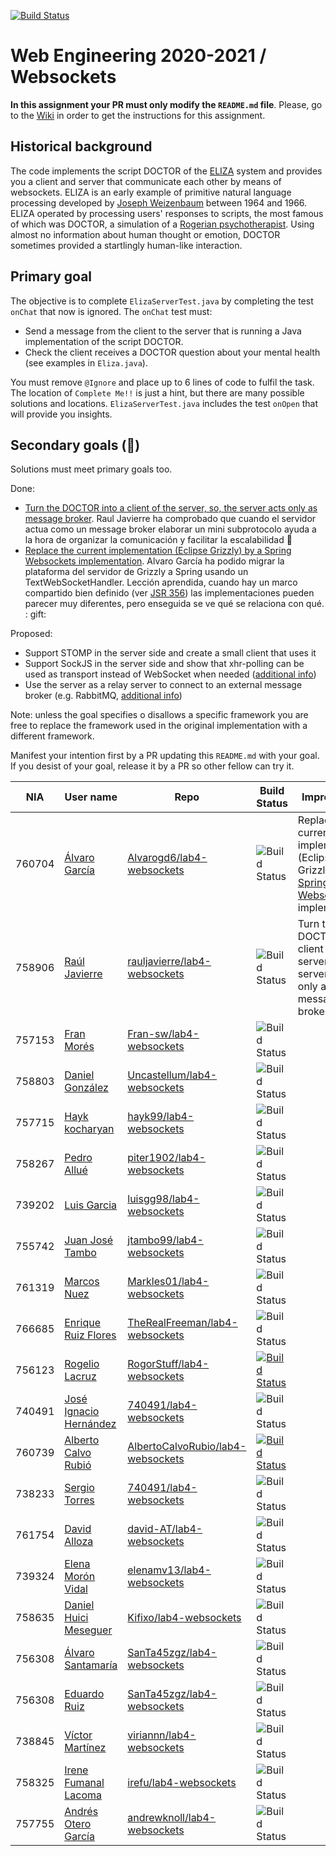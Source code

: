 [![Build Status](https://travis-ci.com/UNIZAR-30246-WebEngineering/lab4-websockets.svg?branch=master)](https://travis-ci.com/UNIZAR-30246-WebEngineering/lab4-websockets)
# Web Engineering 2020-2021 / Websockets
**In this assignment your PR must only modify the `README.md` file**.
Please, go to the [Wiki](https://github.com/UNIZAR-30246-WebEngineering/lab4-websockets/wiki) in order to get the instructions for this assignment.

## Historical background

The code implements the script DOCTOR of the [ELIZA](https://en.wikipedia.org/wiki/ELIZA) system and provides you a client and server that communicate each other by means of websockets. 
ELIZA is an early example of primitive natural language processing developed by [Joseph Weizenbaum](https://en.wikipedia.org/wiki/Joseph_Weizenbaum) between 1964 and 1966. 
ELIZA operated by processing users' responses to scripts, the most famous of which was DOCTOR, a simulation of a [Rogerian psychotherapist](https://en.wikipedia.org/wiki/Person-centered_therapy). 
Using almost no information about human thought or emotion, DOCTOR sometimes provided a startlingly human-like interaction.

## Primary goal

The objective is to complete `ElizaServerTest.java` by completing the test `onChat` that now is ignored. 
The `onChat` test must:
* Send a message from the client to the server that is running a Java implementation of the script DOCTOR.
* Check the client receives a DOCTOR question about your mental health (see examples in `Eliza.java`). 

You must remove `@Ignore` and place up to 6 lines of code to fulfil the task. 
The location of `Complete Me!!` is just a hint, but there are many possible solutions and locations.
`ElizaServerTest.java` includes the test `onOpen` that will provide you insights. 

## Secondary goals (:gift:)

Solutions must meet primary goals too. 

Done:

- [Turn the DOCTOR into a client of the server, so, the server acts only as message broker](https://github.com/rauljavierre/lab4-websockets/tree/test). Raul Javierre ha comprobado que cuando el servidor actua como un message broker elaborar un mini subprotocolo ayuda a la hora de organizar la comunicación y facilitar la escalabilidad :gift:
- [Replace the current implementation (Eclipse Grizzly) by a Spring Websockets implementation](https://github.com/Alvarogd6/lab4-websockets/tree/gift). Alvaro García ha podido migrar la plataforma del servidor de Grizzly a Spring usando un TextWebSocketHandler. Lección aprendida, cuando hay un marco compartido bien definido (ver [JSR 356](https://jcp.org/en/jsr/detail?id=356)) las implementaciones pueden parecer muy diferentes, pero enseguida se ve qué se relaciona con qué. : gift: 

Proposed:

- Support STOMP in the server side and create a small client that uses it
- Support SockJS in the server side and show that xhr-polling can be used as transport instead of WebSocket when needed ([additional info](https://docs.spring.io/spring-framework/docs/current/reference/html/web.html#websocket-fallback-sockjs-client))
- Use the server as a relay server to connect to an external message broker (e.g. RabbitMQ, [additional info](https://docs.spring.io/spring-framework/docs/current/reference/html/web.html#websocket-stomp-handle-broker-relay)) 

Note: unless the goal specifies o disallows a specific framework you are free to replace the framework used in the original implementation with a different framework.

Manifest your intention first by a PR updating this `README.md` with your goal.
If you desist of your goal, release it by a PR so other fellow can try it. 

| NIA    | User name | Repo | Build Status | Improvement | Score
|--------|-----------|------|--------------|-------------|--------
| 760704 |[Álvaro García](https://github.com/Alvarogd6)|[Alvarogd6/lab4-websockets](https://github.com/Alvarogd6/lab4-websockets/tree/test)|![Build Status](https://travis-ci.com/Alvarogd6/lab4-websockets.svg?branch=test)|Replace the current implementation (Eclipse Grizzly) by a [Spring Websockets](https://docs.spring.io/spring-framework/docs/current/reference/html/web.html#websocket) implementation| :gift:
| 758906 |[Raúl Javierre](https://github.com/rauljavierre)|[rauljavierre/lab4-websockets](https://github.com/rauljavierre/lab4-websockets/tree/test)|![Build Status](https://travis-ci.com/rauljavierre/lab4-websockets.svg?branch=test)|Turn the DOCTOR into a client of the server, so, the server acts only as message broker| :gift:
| 757153 |[Fran Morés](https://github.com/Fran-sw) |[Fran-sw/lab4-websockets](https://github.com/Fran-sw/lab4-websockets/tree/test)      |![Build Status](https://travis-ci.com/Fran-sw/lab4-websockets.svg?branch=test)| |                      |
| 758803 |[Daniel González](https://github.com/Uncastellum/) |[Uncastellum/lab4-websockets](https://github.com/Uncastellum/lab4-websockets/tree/test)      |![Build Status](https://travis-ci.com/Uncastellum/lab4-websockets.svg?branch=test)| |                      |
| 757715 |[Hayk kocharyan](https://github.com/hayk99) |[hayk99/lab4-websockets](https://github.com/hayk99/lab4-websockets/tree/test)      |![Build Status](https://travis-ci.com/hayk99/lab4-websockets.svg?branch=test)| |                      |
| 758267 |[Pedro Allué](https://github.com/piter1902) |[piter1902/lab4-websockets](https://github.com/piter1902/lab4-websockets/tree/test)      |![Build Status](https://travis-ci.com/piter1902/lab4-websockets.svg?branch=test)| |                      |
| 739202 |[Luis Garcia](https://github.com/luisgg98) |[luisgg98/lab4-websockets](https://github.com/luisgg98/lab4-websockets/tree/test)      |![Build Status](https://travis-ci.com/luisgg98/lab4-websockets.svg?branch=test)| |                      |
| 755742 |[Juan José Tambo](https://github.com/jtambo99) |[jtambo99/lab4-websockets](https://github.com/jtambo99/lab4-websockets/tree/test)      |![Build Status](https://www.travis-ci.com/jtambo99/lab4-websockets.svg?branch=test)| |                      |
| 761319 |[Marcos Nuez](https://github.com/Markles01) |[Markles01/lab4-websockets](https://github.com/Markles01/lab4-websockets/tree/test)      |![Build Status](https://travis-ci.com/Markles01/lab4-websockets.svg?branch=test)| |                      |
| 766685 |[Enrique Ruiz Flores](https://github.com/TheRealFreeman)|[TheRealFreeman/lab4-websockets](https://github.com/TheRealFreeman/lab4-websockets/tree/test)|![Build Status](https://travis-ci.com/TheRealFreeman/lab4-websockets.svg?branch=test)| |                      |
| 756123 |[Rogelio Lacruz](https://github.com/RogorStuff)|[RogorStuff/lab4-websockets](https://github.com/RogorStuff/lab4-websockets/tree/test) |[![Build Status](https://travis-ci.org/RogorStuff/lab4-websockets.svg)](https://travis-ci.org/RogorStuff/lab4-websockets)| |                      |
| 740491 |[José Ignacio Hernández](https://github.com/740491)|[740491/lab4-websockets](https://github.com/740491/lab4-websockets/tree/test)| ![Build Status](https://travis-ci.com/740491/lab4-websockets.svg?branch=test)|  |
| 760739 |[Alberto Calvo Rubió](https://github.com/AlbertoCalvoRubio)|[AlbertoCalvoRubio/lab4-websockets](https://github.com/AlbertoCalvoRubio/lab4-websockets/tree/test)|[![Build Status](https://travis-ci.com/AlbertoCalvoRubio/lab4-websockets.svg?branch=test)](https://travis-ci.com/AlbertoCalvoRubio/lab4-websockets)|  | |
| 738233 |[Sergio Torres](https://github.com/cul3bro)|[740491/lab4-websockets](https://github.com/cul3bro/lab4-websockets/tree/test)| ![Build Status](https://travis-ci.com/cul3bro/lab4-websockets.svg?branch=test)|  |
| 761754 |[David Alloza](https://github.com/david-AT)|[david-AT/lab4-websockets](https://github.com/david-AT/lab4-websockets/tree/test)| ![Build Status](https://travis-ci.com/david-AT/lab4-websockets.svg?branch=test)|  |
| 739324 |[Elena Morón Vidal](https://github.com/elenamv13)|[elenamv13/lab4-websockets](https://github.com/elenamv13/lab4-websockets/tree/test)| ![Build Status](https://travis-ci.com/elenamv13/lab4-websockets.svg?branch=test)|  |
| 758635 |[Daniel Huici Meseguer](https://github.com/Kifixo)|[Kifixo/lab4-websockets](https://github.com/Kifixo/lab4-websockets/tree/test)| ![Build Status](https://travis-ci.com/Kifixo/lab4-websockets.svg?branch=test)|  |
| 756308 |[Álvaro Santamaría](https://github.com/SanTa45zgz)|[SanTa45zgz/lab4-websockets](https://github.com/SanTa45zgz/lab4-websockets/tree/test)| ![Build Status](https://travis-ci.com/SanTa45zgz/lab4-websockets.svg?branch=test)|  |
| 756308 |[Eduardo Ruiz](https://github.com/eduardoRuizC)|[SanTa45zgz/lab4-websockets](https://github.com/eduardoRuizC/lab4-websockets/tree/test)| ![Build Status](https://api.travis-ci.com/eduardoRuizC/lab4-websockets.svg?branch=test)|  |
| 738845 |[Víctor Martínez](https://github.com/viriannn)|[viriannn/lab4-websockets](https://github.com/viriannn/lab4-websockets/tree/test)| ![Build Status](https://travis-ci.com/viriannn/lab4-websockets.svg?branch=test)|  |
| 758325 |[Irene Fumanal Lacoma](https://github.com/irefu)|[irefu/lab4-websockets](https://github.com/irefu/lab4-websockets/tree/test)| ![Build Status](https://travis-ci.com/irefu/lab4-websockets.svg?branch=test)|  |
| 757755 |[Andrés Otero García](https://github.com/andrewknoll)|[andrewknoll/lab4-websockets](https://github.com/andrewknoll/lab4-websockets/tree/test)| ![Build Status](https://travis-ci.com/andrewknoll/lab4-websockets.svg?branch=test)|  |

